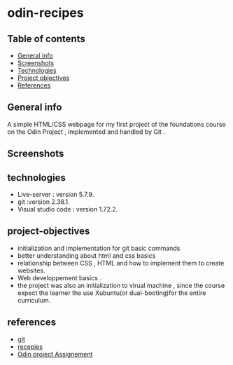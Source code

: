 # odin-recipes

## Table of contents

* [General info](#General)
* [Screenshots](#Screenshots)
* [Technologies](#technologies)
* [Project objectives](#project-objectives)
* [References](#references)

## General info
A simple HTML/CSS webpage for my first project of the foundations course on the Odin Project ,  implemented and handled by Git .

## Screenshots


## technologies 
- Live-server : version 5.7.9.
- git :version 2.38.1.
- Visual studio code : version 1.72.2.
## project-objectives
- initialization and implementation for git basic commands
- better understanding about html and css basics 
- relationship between CSS , HTML and how to implement them to create websites.
- Web developpement basics .
- the project was also an initialization to virual machine , since the course expect the learner the use Xubuntu(or dual-booting)for the entire curriculum.
## references 
- [git](https://www.theodinproject.com/lessons/foundations-git-basics)
- [recepies](https://onepiece.fandom.com/wiki/One_Piece_Pirate_Recipes)
- [Odin project Assignement](https://www.theodinproject.com/paths/foundations/courses/foundations/lessons/recipes)
